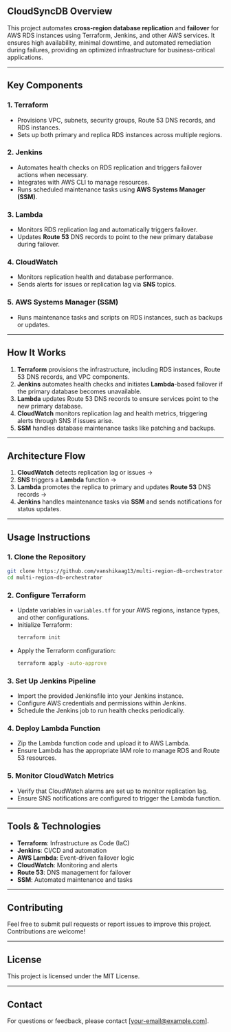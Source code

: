 ## **CloudSyncDB Overview**  
This project automates **cross-region database replication** and **failover** for AWS RDS instances using Terraform, Jenkins, and other AWS services. It ensures high availability, minimal downtime, and automated remediation during failures, providing an optimized infrastructure for business-critical applications.

---

## **Key Components**  

### 1. **Terraform**  
- Provisions VPC, subnets, security groups, Route 53 DNS records, and RDS instances.
- Sets up both primary and replica RDS instances across multiple regions.

### 2. **Jenkins**  
- Automates health checks on RDS replication and triggers failover actions when necessary.
- Integrates with AWS CLI to manage resources.
- Runs scheduled maintenance tasks using **AWS Systems Manager (SSM)**.

### 3. **Lambda**  
- Monitors RDS replication lag and automatically triggers failover.
- Updates **Route 53** DNS records to point to the new primary database during failover.

### 4. **CloudWatch**  
- Monitors replication health and database performance.
- Sends alerts for issues or replication lag via **SNS** topics.

### 5. **AWS Systems Manager (SSM)**  
- Runs maintenance tasks and scripts on RDS instances, such as backups or updates.

---

## **How It Works**  

1. **Terraform** provisions the infrastructure, including RDS instances, Route 53 DNS records, and VPC components.  
2. **Jenkins** automates health checks and initiates **Lambda**-based failover if the primary database becomes unavailable.  
3. **Lambda** updates Route 53 DNS records to ensure services point to the new primary database.  
4. **CloudWatch** monitors replication lag and health metrics, triggering alerts through SNS if issues arise.  
5. **SSM** handles database maintenance tasks like patching and backups.

---

## **Architecture Flow**  
1. **CloudWatch** detects replication lag or issues →  
2. **SNS** triggers a **Lambda** function →  
3. **Lambda** promotes the replica to primary and updates **Route 53** DNS records →  
4. **Jenkins** handles maintenance tasks via **SSM** and sends notifications for status updates.

---

## **Usage Instructions**  

### **1. Clone the Repository**
```bash
git clone https://github.com/vanshikaag13/multi-region-db-orchestrator.git
cd multi-region-db-orchestrator
```

### **2. Configure Terraform**
- Update variables in `variables.tf` for your AWS regions, instance types, and other configurations.
- Initialize Terraform:
  ```bash
  terraform init
  ```
- Apply the Terraform configuration:
  ```bash
  terraform apply -auto-approve
  ```

### **3. Set Up Jenkins Pipeline**
- Import the provided Jenkinsfile into your Jenkins instance.
- Configure AWS credentials and permissions within Jenkins.
- Schedule the Jenkins job to run health checks periodically.

### **4. Deploy Lambda Function**
- Zip the Lambda function code and upload it to AWS Lambda.
- Ensure Lambda has the appropriate IAM role to manage RDS and Route 53 resources.

### **5. Monitor CloudWatch Metrics**
- Verify that CloudWatch alarms are set up to monitor replication lag.
- Ensure SNS notifications are configured to trigger the Lambda function.

---

## **Tools & Technologies**  
- **Terraform**: Infrastructure as Code (IaC)  
- **Jenkins**: CI/CD and automation  
- **AWS Lambda**: Event-driven failover logic  
- **CloudWatch**: Monitoring and alerts  
- **Route 53**: DNS management for failover  
- **SSM**: Automated maintenance and tasks  

---

## **Contributing**  
Feel free to submit pull requests or report issues to improve this project. Contributions are welcome!

---

## **License**  
This project is licensed under the MIT License.

---

## **Contact**  
For questions or feedback, please contact [your-email@example.com].
